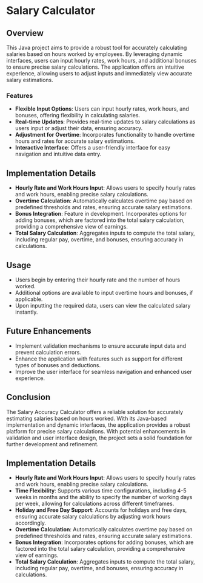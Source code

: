 # Salary Calculator

## Overview

This Java project aims to provide a robust tool for accurately calculating salaries based on hours worked by employees. By leveraging dynamic interfaces, users can input hourly rates, work hours, and additional bonuses to ensure precise salary calculations. The application offers an intuitive experience, allowing users to adjust inputs and immediately view accurate salary estimations.

### Features

- **Flexible Input Options**: Users can input hourly rates, work hours, and bonuses, offering flexibility in calculating salaries.
- **Real-time Updates**: Provides real-time updates to salary calculations as users input or adjust their data, ensuring accuracy.
- **Adjustment for Overtime**: Incorporates functionality to handle overtime hours and rates for accurate salary estimations.
- **Interactive Interface**: Offers a user-friendly interface for easy navigation and intuitive data entry.

## Implementation Details

- **Hourly Rate and Work Hours Input**: Allows users to specify hourly rates and work hours, enabling precise salary calculations.
- **Overtime Calculation**: Automatically calculates overtime pay based on predefined thresholds and rates, ensuring accurate salary estimations.
- **Bonus Integration**: Feature in development. Incorporates options for adding bonuses, which are factored into the total salary calculation, providing a comprehensive view of earnings.
- **Total Salary Calculation**: Aggregates inputs to compute the total salary, including regular pay, overtime, and bonuses, ensuring accuracy in calculations.

## Usage

- Users begin by entering their hourly rate and the number of hours worked.
- Additional options are available to input overtime hours and bonuses, if applicable.
- Upon inputting the required data, users can view the calculated salary instantly.

## Future Enhancements

- Implement validation mechanisms to ensure accurate input data and prevent calculation errors.
- Enhance the application with features such as support for different types of bonuses and deductions.
- Improve the user interface for seamless navigation and enhanced user experience.

## Conclusion

The Salary Accuracy Calculator offers a reliable solution for accurately estimating salaries based on hours worked. With its Java-based implementation and dynamic interfaces, the application provides a robust platform for precise salary calculations. With potential enhancements in validation and user interface design, the project sets a solid foundation for further development and refinement.

## Implementation Details

- **Hourly Rate and Work Hours Input**: Allows users to specify hourly rates and work hours, enabling precise salary calculations.
- **Time Flexibility**: Supports various time configurations, including 4-5 weeks in months and the ability to specify the number of working days per week, allowing for calculations across different timeframes.
- **Holiday and Free Day Support**: Accounts for holidays and free days, ensuring accurate salary calculations by adjusting work hours accordingly.
- **Overtime Calculation**: Automatically calculates overtime pay based on predefined thresholds and rates, ensuring accurate salary estimations.
- **Bonus Integration**: Incorporates options for adding bonuses, which are factored into the total salary calculation, providing a comprehensive view of earnings.
- **Total Salary Calculation**: Aggregates inputs to compute the total salary, including regular pay, overtime, and bonuses, ensuring accuracy in calculations.
